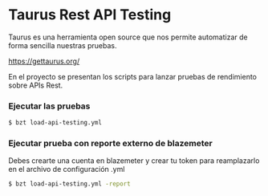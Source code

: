 
# Taurus Rest API Testing

Taurus es una herramienta open source que nos permite automatizar de forma sencilla nuestras pruebas.

https://gettaurus.org/

En el proyecto se presentan los scripts para lanzar pruebas de rendimiento sobre APIs Rest.

### Ejecutar las pruebas

```sh
$ bzt load-api-testing.yml
```

### Ejecutar prueba con reporte externo de blazemeter
Debes crearte una cuenta en blazemeter y crear tu token para reamplazarlo en el archivo de configuración .yml

```sh
$ bzt load-api-testing.yml -report 
```
```